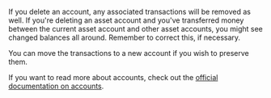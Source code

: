 If you delete an account, any associated transactions will be removed as well. If you're deleting an asset account and you've transferred money between the current asset account and other asset accounts, you might see changed balances all around. Remember to correct this, if necessary.

You can move the transactions to a new account if you wish to preserve them.

If you want to read more about accounts, check out the [official documentation on accounts](https://firefly-iii.readthedocs.io/en/latest/concepts/accounts.html).